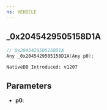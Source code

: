 ```yaml
---
ns: VEHICLE
---
```

## _0x2045429505158D1A

```c
// 0x2045429505158D1A
Any _0x2045429505158D1A(Any p0);
```

```
NativeDB Introduced: v1207
```

## Parameters
* **p0**:
